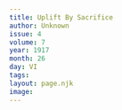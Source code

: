 ```yaml
---
title: Uplift By Sacrifice
author: Unknown
issue: 4
volume: 7
year: 1917
month: 26
day: VI
tags:
layout: page.njk
image:
---
```





